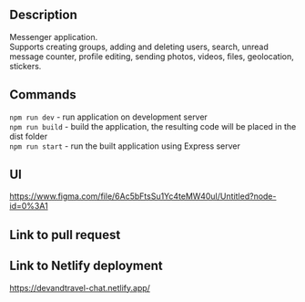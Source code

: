 ## Description

Messenger application.  
Supports creating groups, adding and deleting users, search, unread message counter, profile editing, sending photos, videos, files, geolocation, stickers.

## Commands

`npm run dev` - run application on development server  
`npm run build` - build the application, the resulting code will be placed in the dist folder  
`npm run start` - run the built application using Express server

## UI

https://www.figma.com/file/6Ac5bFtsSu1Yc4teMW40uI/Untitled?node-id=0%3A1

## Link to pull request

## Link to Netlify deployment

https://devandtravel-chat.netlify.app/
